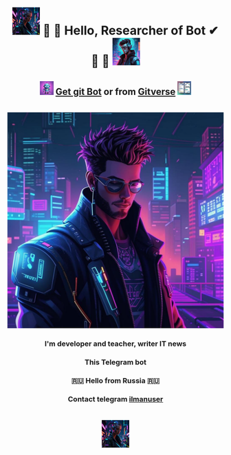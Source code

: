 <h1 align="center"><img src="bot/bot_girl.jpg" width="64" height="64" "/> &#127941; &#129504;  Hello, Researcher of Bot &#10004; &#129516; &#128295; <img src="bot/bot_tg.png" width="64" height="64" "/> <br></h1>
  <h2 align="center"> <img src="bot/pic_bot.jpg" width="32" height="32" "/> <a href="https://github.com/yibibyte/GameBot.git" target="_blank">Get git Bot</a> or from <a href="https://gitverse.ru/sc/iluser/GameBot.git" target="_blank">Gitverse</a> <img src="bot/chat.jpg" width="32" height="32" "/></h2>
<br><img src="bot/bot.png" alt="Telegram Бот">
<h3 align="center">I'm developer and teacher, writer IT news </h3>
<h3 align="center">This Telegram bot</h3>
<h3 align="center">🇷🇺 Hello from Russia &#127479;&#127482;</h3>
<h3 align="center"> Contact telegram <a href="https://t.me/ilmanuser" target="_blank">ilmanuser</a> </h3>
<h1 align="center"><img src="bot/bot_girl.jpg" width="64" height="64" "/> </h1>

